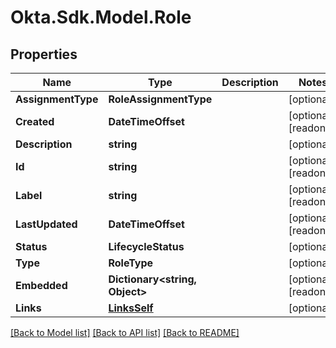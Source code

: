 # Okta.Sdk.Model.Role

## Properties

Name | Type | Description | Notes
------------ | ------------- | ------------- | -------------
**AssignmentType** | **RoleAssignmentType** |  | [optional] 
**Created** | **DateTimeOffset** |  | [optional] [readonly] 
**Description** | **string** |  | [optional] 
**Id** | **string** |  | [optional] [readonly] 
**Label** | **string** |  | [optional] [readonly] 
**LastUpdated** | **DateTimeOffset** |  | [optional] [readonly] 
**Status** | **LifecycleStatus** |  | [optional] 
**Type** | **RoleType** |  | [optional] 
**Embedded** | **Dictionary&lt;string, Object&gt;** |  | [optional] [readonly] 
**Links** | [**LinksSelf**](LinksSelf.md) |  | [optional] 

[[Back to Model list]](../README.md#documentation-for-models) [[Back to API list]](../README.md#documentation-for-api-endpoints) [[Back to README]](../README.md)

